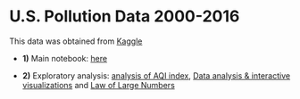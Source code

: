 # U.S. Pollution Data 2000-2016

This data was obtained from [Kaggle](https://www.kaggle.com/sogun3/uspollution)

* **1)** Main notebook: [here](https://www.kaggle.com/fredzanella/sql-tableau-and-forecasting-on-us-pollution-data/notebook)

* **2)** Exploratory analysis: [analysis of AQI index](https://www.kaggle.com/asia077/usa-pollution-analysis-of-aqi-index), [Data analysis & interactive visualizations](https://www.kaggle.com/janroller/data-analysis-interactive-visualizations-plotly) and [Law of Large Numbers](https://www.kaggle.com/mohamedhelmy/law-of-large-numbers)

